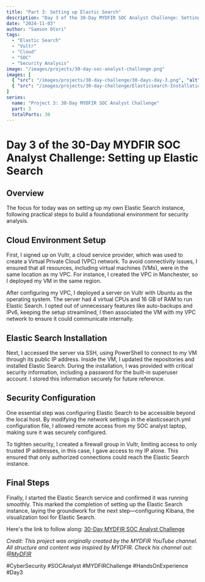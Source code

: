```yaml
---
title: "Part 3: Setting up Elastic Search"
description: "Day 3 of the 30-Day MYDFIR SOC Analyst Challenge: Setting up your own Elastic Search instance for foundational security analysis."
date: "2024-11-03"
author: "Samson Otori"
tags:
  - "Elastic Search"
  - "Vultr"
  - "Cloud"
  - "SOC"
  - "Security Analysis"
image: "/images/projects/30-day-soc-analyst-challenge.png"
images: [
  { "src": "/images/projects/30-day-challenge/30-days-day-3.png", "alt": "30 Days MYDFIR SOC Analyst Challenge Day 3" },
  { "src": "/images/projects/30-day-challenge/Elasticsearch-Installation.png", "alt": "Elasticsearch Installation" }
]
series:
  name: "Project 3: 30-Day MYDFIR SOC Analyst Challenge"
  part: 3
  totalParts: 30
---
```


# Day 3 of the 30-Day MYDFIR SOC Analyst Challenge: Setting up Elastic Search

## Overview

The focus for today was on setting up my own Elastic Search instance, following practical steps to build a foundational environment for security analysis.

## Cloud Environment Setup

First, I signed up on Vultr, a cloud service provider, which was used to create a Virtual Private Cloud (VPC) network. To avoid connectivity issues, I ensured that all resources, including virtual machines (VMs), were in the same location as my VPC. For instance, I created the VPC in Manchester, so I deployed my VM in the same region.

After configuring my VPC, I deployed a server on Vultr with Ubuntu as the operating system. The server had 4 virtual CPUs and 16 GB of RAM to run Elastic Search. I opted out of unnecessary features like auto-backups and IPv6, keeping the setup streamlined, I then associated the VM with my VPC network to ensure it could communicate internally.

## Elastic Search Installation

Next, I accessed the server via SSH, using PowerShell to connect to my VM through its public IP address. Inside the VM, I updated the repositories and installed Elastic Search. During the installation, I was provided with critical security information, including a password for the built-in superuser account. I stored this information securely for future reference.

## Security Configuration

One essential step was configuring Elastic Search to be accessible beyond the local host. By modifying the network settings in the elasticsearch.yml configuration file, I allowed remote access from my SOC analyst laptop, making sure it was securely configured.

To tighten security, I created a firewall group in Vultr, limiting access to only trusted IP addresses, in this case, I gave access to my IP alone. This ensured that only authorized connections could reach the Elastic Search instance.

## Final Steps

Finally, I started the Elastic Search service and confirmed it was running smoothly. This marked the completion of setting up the Elastic Search instance, laying the groundwork for the next step—configuring Kibana, the visualization tool for Elastic Search.

Here's the link to follow along: [30-Day MYDFIR SOC Analyst Challenge](https://www.youtube.com/watch?v=ypXARA5Uk4I&list=PLG6KGSNK4PuBWmX9NykU0wnWamjxdKhDJ&index=30)

*Credit: This project was originally created by the MYDFIR YouTube channel. All structure and content was inspired by MYDFIR. Check his channel out: [@MyDFIR](https://www.youtube.com/@MyDFIR)*

#CyberSecurity #SOCAnalyst #MYDFIRChallenge #HandsOnExperience #Day3 